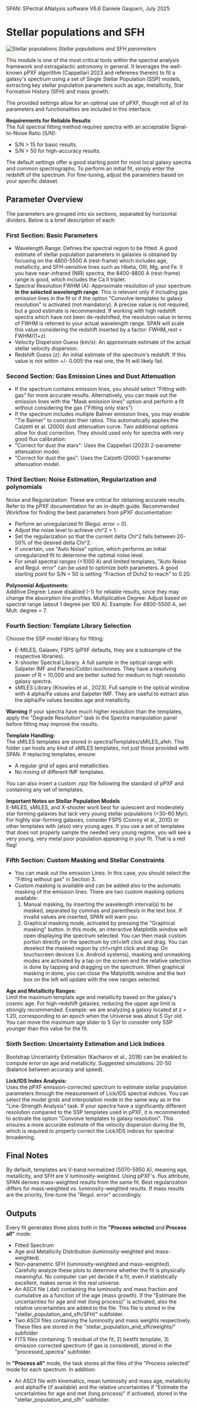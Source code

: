 SPAN: SPectral ANalysis software V6.6
Daniele Gasparri, July 2025

# Stellar populations and SFH #

![Stellar populations](img/stellar_populations.png)
*Stellar populations and SFH parameters*


This module is one of the most critical tools within the spectral analysis framework and extragalactic astronomy in general. It leverages the well-known pPXF algorithm (Cappellari 2023 and referenes therein) to fit a galaxy's spectrum using a set of Single Stellar Population (SSP) models, extracting key stellar population parameters such as age, metallicity, Star Formation History (SFH) and mass growth.

The provided settings allow for an optimal use of pPXF, though not all of its parameters and functionalities are included in this interface.


**Requirements for Reliable Results**  
The full spectral fitting method requires spectra with an acceptable Signal-to-Noise Ratio (S/N):
- S/N > 15 for basic results.
- S/N > 50 for high-accuracy results.


The default settings offer a good starting point for most local galaxy spectra and common spectrographs. To perform an initial fit, simply enter the redshift of the spectrum. For fine-tuning, adjust the parameters based on your specific dataset.


## Parameter Overview ##
The parameters are grouped into six sections, separated by horizontal dividers. Below is a brief description of each:


### First Section: Basic Parameters
- Wavelength Range: Defines the spectral region to be fitted. A good estimate of stellar population parameters in galaxies is obtained by focusing on the 4800-5500 A (rest-frame) which includes age, metallicity, and SFH-sensitive lines such as Hbeta, OIII, Mg, and Fe. Il you have near-infrared (NIR) spectra, the 8400-8800 A (rest-frame) range is good, which includes the Ca II triplet.
- Spectral Resolution FWHM (A): Approximate resolution of your spectrum **in the selected wavelength range**. This is relevant only if including gas emission lines in the fit or if the option "Convolve templates to galaxy resolution" is activated (not mandatory). A precise value is not required, but a good estimate is recommended. If working with high redshift spectra which have not been de-redshifted, the resolution value in terms of FWHM is referred to your actual wavelength range. SPAN will scale this value considering the redshift inserted by a factor: FWHM_rest = FWHM/(1+z). 
- Velocity Dispersion Guess (km/s): An approximate estimate of the actual stellar velocity dispersion.
- Redshift Guess (z): An initial estimate of the spectrum's redshift. If this value is not within +/- 0.005 the real one, the fit will likely fail.


### Second Section: Gas Emission Lines and Dust Attenuation
- If the spectrum contains emission lines, you should select "Fitting with gas" for more accurate results. Alternatively, you can mask out the emission lines with the "Mask emission lines" option and perform a fit without considering the gas ("Fitting only stars")
- If the spectrum includes multiple Balmer emission lines, you may enable "Tie Balmer" to constrain their ratios. This automatically applies the Calzetti et al. (2000) dust attenuation curve.
Two additional options allow for dust correction. They should used only for spectra with very good flux calibration:
- "Correct for dust the stars": Uses the Cappellari (2023) 2-parameter attenuation model.
- "Correct for dust the gas": Uses the Calzetti (2000) 1-parameter attenuation model.



### Third Section: Noise Estimation, Regularization and polynomials
Noise and Regularization: These are critical for obtaining accurate results. Refer to the pPXF documentation for an in-depth guide.
Recommended Workflow for finding the best parameters from pPXF documentation:

- Perform an unregularized fit (Regul. error = 0).
- Adjust the noise level to achieve chi^2 = 1.
- Set the regularization so that the current delta Chi^2 falls between 20-50% of the desired delta Chi^2.
- If uncertain, use "Auto Noise" option, which performs an initial unregularized fit to determine the optimal noise level.
- For small spectral ranges (<1000 A) and limited templates, "Auto Noise and Regul. error" can be used to optimize both parameters. A good starting point for S/N = 50 is setting "Fraction of Dchi2 to reach" to 0.20.

**Polynomial Adjustments**:  
Additive Degree: Leave disabled (-1) for reliable results, since they may change the absorption line profiles.
Multiplicative Degree: Adjust based on spectral range (about 1 degree per 100 A).
Example: For 4800-5500 A, set Mult. degree = 7.


### Fourth Section: Template Library Selection
Choose the SSP model library for fitting:

- E-MILES, Galaxev, FSPS (pPXF defaults, they are a subsample of the respective libraries).
- X-shooter Spectral Library. A full sample in the optical range with Salpeter IMF and Parsec/Colibri isochrones. They have a resolving power of R = 10,000 and are better suited for medium to high resolutio galaxy spectra.
- sMILES Library (Knowles et al., 2023). Full sample in the optical window with 4 alpha/Fe values and Salpeter IMF. They are useful to extract also the alpha/Fe values besides age and metallicity. 

**Warning** If your spectra have much higher resolution than the templates, apply the "Degrade Resolution" task in the Spectra manipulation panel before fitting may improve the results.


**Template Handling:**  
The sMILES templates are stored in spectralTemplates/sMILES_afeh. This folder can hosts any kind of sMILES templates, not just those provided with SPAN.
If replacing templates, ensure:

- A regular grid of ages and metallicities.
- No mixing of different IMF templates.

You can also insert a custom .npz file following the standard of pPXF and containing any set of templates.

**Important Notes on Stellar Population Models**  
E-MILES, sMILES, and X-shooter work best for quiescent and moderately star forming galaxies but lack very young stellar populations (<30-60 Myr).
For highly star-forming galaxies, consider FSPS (Conroy et al., 2010) or other templates with (also) very young ages. If you use a set of templates that does not properly sample the needed very young regime, you will see a very young, very metal poor population appearing in your fit. That is a red flag!


### Fifth Section: Custom Masking and Stellar Constraints

- You can mask out the emission Lines. In this case, you should select the "Fitting without gas" in Section 3.
- Custom masking is available and can be added also to the automatic masking of the emission lines. There are two custom masking options available: 
    1. Manual masking, by inserting the wavelength interval(s) to be masked, separated by commas and parenthesis in the text box. If invalid values are inserted, SPAN will warn you.
    2. Graphical masking mode, activated by pressing the "Graphical masking" button. In this mode, an interactive Matplotlib window will open displaying the spectrum selected. You can then mask custom portion directly on the spectrum by ctrl+left click and drag. You can deselect the masked region by ctrl+right click and drag. On touchscreen devices (i.e. Android systems), masking and unmasking modes are activated by a tap on the screen and the relative selection is done by tapping and dragging on the spectrum. When graphical masking in done, you can close the Matplotlib window and the text box on the left will update with the new ranges selected.

**Age and Metallicity Ranges:**  
Limit the maximum template age and metallicity based on the galaxy's cosmic age. For high-redshift galaxies, reducing the upper age limit is strongly recommended. Example: we are analyzing a galaxy located at z = 1.20, corresponding to an epoch when the Universe was about 5 Gyr old. You can move the maximum age slider to 5 Gyr to consider only SSP younger than this value for the fit. 


### Sixth Section: Uncertainty Estimation and Lick Indices
Bootstrap Uncertainty Estimation (Kacharov et al., 2018) can be enabled to compute error on age and metallicity.
Suggested simulations: 20-50 (balance between accuracy and speed).

**Lick/IDS Index Analysis:**  
Uses the pPXF emission-corrected spectrum to estimate stellar population parameters through the measurement of Lick/IDS spectral indices.
You can select the model grids and interpolation mode in the same way as in the "Line-Strength Analysis" task.
If your spectra have a significantly different resolution compared to the SSP templates used in pPXF, it is recommended to activate the option "Convolve templates to galaxy resolution". This ensures a more accurate estimate of the velocity dispersion during the fit, which is required to properly correct the Lick/IDS indices for spectral broadening.


## Final Notes ##
By default, templates are V-band normalized (5070-5950 A), meaning age, metallicity, and SFH are V luminosity-weighted.
Using pPXF's .flux attribute, SPAN derives mass-weighted results from the same fit.
Best regularization differs for mass-weighted vs. luminosity-weighted results. If mass results are the priority, fine-tune the "Regul. error" accordingly.


## Outputs ##
Every fit generates three plots both in the **"Process selected** and **Process all"** mode:

- Fitted Spectrum
- Age and Metallicity Distribution (luminosity-weighted and mass-weighted).
- Non-parametric SFH (luminosity-weighted and mass-weighted). Carefully analyze these plots to determine whether the fit is physically meaningful. No computer can yet decide if a fit, even if statistically excellent, makes sense in the real universe.
- An ASCII file (.dat) containing the luminosity and mass fraction and cumulative as a function of the age (mass growth). If the "Estimate the uncertainties for age and met (long process)" is activated, also the relative uncertainties are added to the file. This file is stored in the "stellar_population_and_sfh/SFH/" subfolder.
- Two ASCII files containing the luminosity and mass weights respectively. These files are stored in the "stellar_population_and_sfh/weights/" subfolder
- FITS files containing: 1) residual of the fit, 2) bestfit template, 3) emission corrected spectrum (if gas is considered), stored in the "processed_spectra" subfolder.

In **"Process all"** mode, the task stores all the files of the "Process selected" mode for each spectrum. In addition:

- An ASCII file with kinematics, mean luminosity and mass age, metallicity and alpha/Fe (if available) and the relative uncertainties if "Estimate the uncertainties for age and met (long process)" if activated, stored in the "stellar_population_and_sfh" subfolder.
